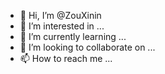 - 👋 Hi, I’m @ZouXinin
- 👀 I’m interested in ...
- 🌱 I’m currently learning ...
- 💞️ I’m looking to collaborate on ...
- 📫 How to reach me ...

<!---
ZouXinin/ZouXinin is a ✨ special ✨ repository because its `README.md` (this file) appears on your GitHub profile.
You can click the Preview link to take a look at your changes.
--->
